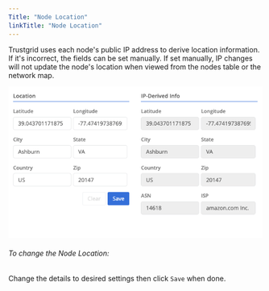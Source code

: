 ```yaml
---
Title: "Node Location"
linkTitle: "Node Location"
---
```


Trustgrid uses each node's public IP address to derive location information. If it's incorrect, the fields can be set manually. If set manually, IP changes will not update the node's location when viewed from the nodes table or the network map.

![img](node-location.png)

###### To change the Node Location:
Change the details to desired settings then click `Save` when done.